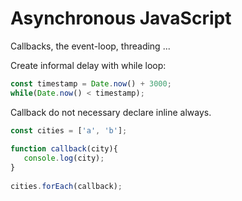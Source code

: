 # Asynchronous JavaScript

Callbacks, the event-loop, threading ...

Create informal delay with while loop: 

```javascript
const timestamp = Date.now() + 3000;
while(Date.now() < timestamp);
```

Callback do not necessary declare inline always. 

```javascript
const cities = ['a', 'b'];
     
function callback(city){
   console.log(city);
}
    
cities.forEach(callback);
```


    